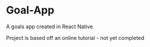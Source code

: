# Goal-App
A goals app created in React Native

Project is based off an online tutorial - not yet completed
